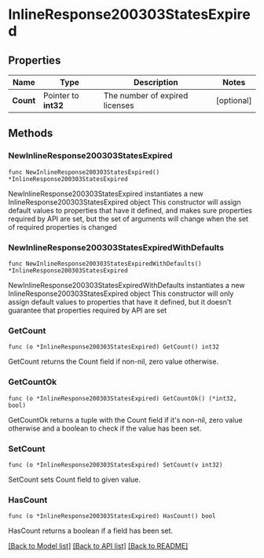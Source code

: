 # InlineResponse200303StatesExpired

## Properties

Name | Type | Description | Notes
------------ | ------------- | ------------- | -------------
**Count** | Pointer to **int32** | The number of expired licenses | [optional] 

## Methods

### NewInlineResponse200303StatesExpired

`func NewInlineResponse200303StatesExpired() *InlineResponse200303StatesExpired`

NewInlineResponse200303StatesExpired instantiates a new InlineResponse200303StatesExpired object
This constructor will assign default values to properties that have it defined,
and makes sure properties required by API are set, but the set of arguments
will change when the set of required properties is changed

### NewInlineResponse200303StatesExpiredWithDefaults

`func NewInlineResponse200303StatesExpiredWithDefaults() *InlineResponse200303StatesExpired`

NewInlineResponse200303StatesExpiredWithDefaults instantiates a new InlineResponse200303StatesExpired object
This constructor will only assign default values to properties that have it defined,
but it doesn't guarantee that properties required by API are set

### GetCount

`func (o *InlineResponse200303StatesExpired) GetCount() int32`

GetCount returns the Count field if non-nil, zero value otherwise.

### GetCountOk

`func (o *InlineResponse200303StatesExpired) GetCountOk() (*int32, bool)`

GetCountOk returns a tuple with the Count field if it's non-nil, zero value otherwise
and a boolean to check if the value has been set.

### SetCount

`func (o *InlineResponse200303StatesExpired) SetCount(v int32)`

SetCount sets Count field to given value.

### HasCount

`func (o *InlineResponse200303StatesExpired) HasCount() bool`

HasCount returns a boolean if a field has been set.


[[Back to Model list]](../README.md#documentation-for-models) [[Back to API list]](../README.md#documentation-for-api-endpoints) [[Back to README]](../README.md)


